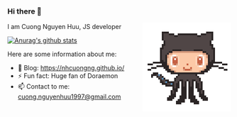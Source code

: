 ### Hi there 👋

<div>
  <img align='right' src='https://raw.githubusercontent.com/nhcuongng/nhcuongng/master/assets/87202985-820dcb80-c2b6-11ea-9f56-7ec461c497c3.gif' width='200"'>

  I am Cuong Nguyen Huu, JS developer

  [![Anurag's github stats](https://github-readme-stats.vercel.app/api?username=nhcuongng)](https://github.com/anuraghazra/github-readme-stats)

  <!-- [![Top Langs](https://github-readme-stats.vercel.app/api/top-langs/?username=anuraghazra&layout=compact)](https://github.com/anuraghazra/github-readme-stats) -->
</div>

Here are some information about me:

- 📕 Blog: https://nhcuongng.github.io/
- ⚡ Fun fact: Huge fan of Doraemon
- 📫 Contact to me: cuong.nguyenhuu1997@gmail.com
